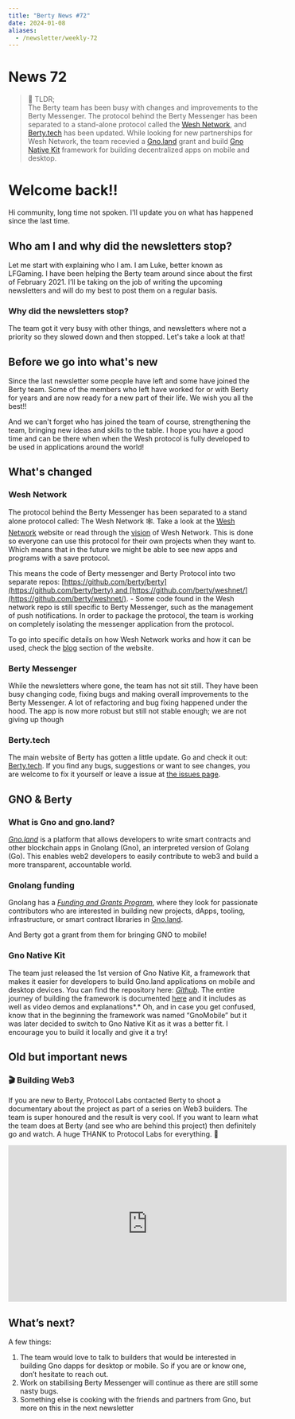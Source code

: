 ```yaml
---
title: "Berty News #72"
date: 2024-01-08
aliases:
  - /newsletter/weekly-72
---
```


# News 72

> 📰 TLDR; </br>
> The Berty team has been busy with changes and improvements to the Berty Messenger. The protocol behind the Berty Messenger has been separated to a stand-alone protocol called the [Wesh Network](https://wesh.network/), and [Berty.tech](http://www.berty.tech) has been updated. While looking for new partnerships for Wesh Network, the team recevied a [Gno.land](http://Gno.land) grant and build [Gno Native Kit](https://github.com/gnolang/gnonative) framework for building decentralized apps on mobile and desktop.

# **Welcome back!!**

Hi community, long time not spoken. I'll update you on what has happened since the last time.

## **Who am I and why did the newsletters stop?**

Let me start with explaining who I am.
I am Luke, better known as LFGaming. I have been helping the Berty team around since about the first of February 2021. I’ll be taking on the job of writing the upcoming newsletters and will do my best to post them on a regular basis.

### **Why did the newsletters stop?**

The team got it very busy with other things, and newsletters where not a priority so they slowed down and then stopped. Let's take a look at that!

## **Before we go into what's new**

Since the last newsletter some people have left and some have joined the Berty team. Some of the members who left have worked for or with Berty for years and are now ready for a new part of their life. We wish you all the best!!

And we can't forget who has joined the team of course, strengthening the team, bringing new ideas and skills to the table. I hope you have a good time and can be there when when the Wesh protocol is fully developed to be used in applications around the world!

## **What's changed**

### **Wesh Network**

The protocol behind the Berty Messenger has been separated to a stand alone protocol called: The Wesh Network 🕸. Take a look at the [Wesh Network](https://wesh.network/) website or read through the [vision](https://wesh.network/vision) of Wesh Network.  This is done so everyone can use this protocol for their own projects when they want to. Which means that in the future we might be able to see new apps and programs with a save protocol.

This means the code of Berty messenger and Berty Protocol into two separate repos: [https://github.com/berty/berty](https://github.com/berty/berty) and [https://github.com/berty/weshnet/](https://github.com/berty/weshnet/). -   Some code found in the Wesh network repo is still specific to Berty Messenger, such as the management of push notifications. In order to package the protocol, the team is working on completely isolating the messenger application from the protocol.

To go into specific details on how Wesh Network works and how it can be used, check the [blog](https://wesh.network/blog) section of the website.

### **Berty Messenger**

While the newsletters where gone, the team has not sit still. They have been busy changing code, fixing bugs and making overall improvements to the Berty Messenger. A lot of refactoring and bug fixing happened under the hood. The app is now more robust but still not stable enough; we are not giving up though

### **Berty.tech**

The main website of Berty has gotten a little update. Go and check it out: [Berty.tech](https://berty.tech/). If you find any bugs, suggestions or want to see changes, you are welcome to fix it yourself or leave a issue at [the issues page](https://github.com/berty/www.berty.tech/issues).

## **GNO & Berty**

### ****What is Gno and gno.land?****

_[Gno.land](https://gno.land/)_ is a platform that allows developers to write smart contracts and other blockchain apps in Gnolang (Gno), an interpreted version of Golang (Go). This enables web2 developers to easily contribute to web3 and build a more transparent, accountable world.

### ****Gnolang funding****

Gnolang has a [_Funding and Grants Program_](https://github.com/gnolang/ecosystem-fund-grants), where they look for passionate contributors who are interested in building new projects, dApps, tooling, infrastructure, or smart contract libraries in [Gno.land](http://Gno.land).

And Berty got a grant from them for bringing GNO to mobile!

### ****Gno Native Kit****

The team just released the 1st version of Gno Native Kit, a framework that makes it easier for developers to build Gno.land applications on mobile and desktop devices. You can find the repository here: _[Github](https://github.com/gnolang/gnonative)_. The entire journey of building the framework is documented [here](https://github.com/gnolang/hackerspace/issues/28) and it includes as well as video demos and explanations\*.\* Oh, and in case you get confused, know that in the beginning the framework was named “GnoMobile” but it was later decided to switch to Gno Native Kit as it was a better fit. I encourage you to build it locally and give it a try!

## **Old but important news**

### **🎬 Building Web3**

If you are new to Berty, Protocol Labs contacted Berty to shoot a documentary about the project as part of a series on Web3 builders. The team is super honoured and the result is very cool.
If you want to learn what the team does at Berty (and see who are behind this project) then definitely go and watch.
A huge THANK to Protocol Labs for everything. 💙

<iframe width="560" height="315" src="https://www.youtube-nocookie.com/embed/cC-tXnMyiBc" title="YouTube video player" frameborder="0" allow="accelerometer; autoplay; clipboard-write; encrypted-media; gyroscope; picture-in-picture; web-share" allowfullscreen></iframe>

## **What’s next?**

A few things:

1. The team would love to talk to builders that would be interested in building Gno dapps for desktop or mobile. So if you are or know one, don’t hesitate to reach out.
2. Work on stabilising Berty Messenger will continue as there are still some nasty bugs.
3. Something else is cooking with the friends and partners from Gno, but more on this in the next newsletter
